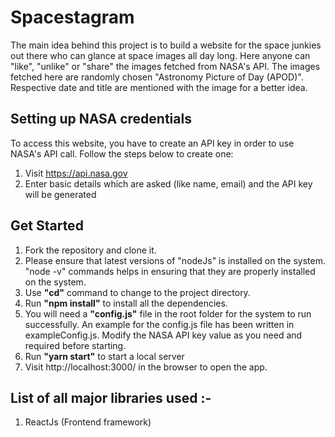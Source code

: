 # Spacestagram 

The main idea behind this project is to build a website for the space junkies out there who can glance at space images all day long. Here anyone can "like", "unlike" or "share" the images fetched from NASA's API. The images fetched here are randomly chosen "Astronomy Picture of Day (APOD)". Respective date and title are mentioned with the image for a better idea.

## Setting up NASA credentials

To access this website, you have to create an API key in order to use NASA's API call. Follow the steps below to create one:

1. Visit https://api.nasa.gov
2. Enter basic details which are asked (like name, email) and the API key will be generated

## Get Started

1. Fork the repository and clone it.
2. Please ensure that latest versions of "nodeJs" is installed on the system. "node -v" commands helps in ensuring that they are properly installed on the system.
3. Use **"cd"** command to change to the project directory.
4. Run **"npm install"** to install all the dependencies.
5. You will need a **"config.js"** file in the root folder for the system to run successfully. An example for the config.js file has been written in exampleConfig.js. Modify the NASA API key value as you need and required before starting. 
6. Run **"yarn start"** to start a local server
7. Visit http://localhost:3000/ in the browser to open the app.

## List of all major libraries used :-

1. ReactJs (Frontend framework)
